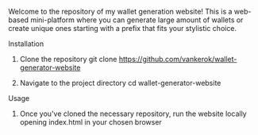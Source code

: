 Welcome to the repository of my wallet generation website! This is a web-based mini-platform where you can generate large amount of wallets or create unique ones starting with a prefix that fits your stylistic choice. 

Installation
1. Clone the repository
git clone https://github.com/vankerok/wallet-generator-website

2. Navigate to the project directory
cd wallet-generator-website

Usage
1. Once you've cloned the necessary repository, run the website locally opening index.html in your chosen browser